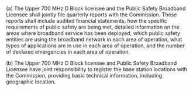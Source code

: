 (a) The Upper 700 MHz D Block licensee and the Public Safety Broadband Licensee shall jointly file quarterly reports with the Commission. These reports shall include audited financial statements, how the specific requirements of public safety are being met, detailed information on the areas where broadband service has been deployed, which public safety entities are using the broadband network in each area of operation, what types of applications are in use in each area of operation, and the number of declared emergencies in each area of operation.

(b) The Upper 700 MHz D Block licensee and Public Safety Broadband Licensee have joint responsibility to register the base station locations with the Commission, providing basic technical information, including geographic location.


